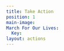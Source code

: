 ```yaml
---
title: Take Action
position: 1
main-image: 
March For Our Lives:
  Key: 
layout: actions
---
```


 

